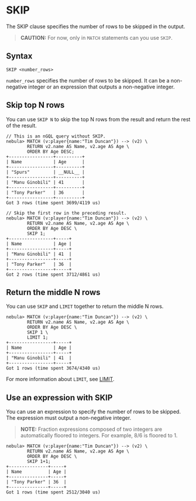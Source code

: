 # SKIP

The SKIP clause specifies the number of rows to be skipped in the output.

> **CAUTION:** For now, only in `MATCH` statements can you use `SKIP`.

## Syntax

```ngql
SKIP <number_rows>
```

`number_rows` specifies the number of rows to be skipped. It can be a non-negative integer or an expression that outputs a non-negative integer.

## Skip top N rows

You can use `SKIP N` to skip the top N rows from the result and return the rest of the result.

```ngql
// This is an nGQL query without SKIP.
nebula> MATCH (v:player{name:"Tim Duncan"}) --> (v2) \
        RETURN v2.name AS Name, v2.age AS Age \
        ORDER BY Age DESC;
+-----------------+----------+
| Name            | Age      |
+-----------------+----------+
| "Spurs"         | __NULL__ |
+-----------------+----------+
| "Manu Ginobili" | 41       |
+-----------------+----------+
| "Tony Parker"   | 36       |
+-----------------+----------+
Got 3 rows (time spent 3699/4119 us)

// Skip the first row in the preceding result.
nebula> MATCH (v:player{name:"Tim Duncan"}) --> (v2) \
        RETURN v2.name AS Name, v2.age AS Age \
        ORDER BY Age DESC \
        SKIP 1;
+-----------------+-----+
| Name            | Age |
+-----------------+-----+
| "Manu Ginobili" | 41  |
+-----------------+-----+
| "Tony Parker"   | 36  |
+-----------------+-----+
Got 2 rows (time spent 3712/4861 us)
```

## Return the middle N rows

You can use `SKIP` and `LIMIT` together to return the middle N rows.

```ngql
nebula> MATCH (v:player{name:"Tim Duncan"}) --> (v2) \
        RETURN v2.name AS Name, v2.age AS Age \
        ORDER BY Age DESC \
        SKIP 1 \
        LIMIT 1;
+-----------------+-----+
| Name            | Age |
+-----------------+-----+
| "Manu Ginobili" | 41  |
+-----------------+-----+
Got 1 rows (time spent 3674/4340 us)
```

For more information about `LIMIT`, see [LIMIT](limit.md).

## Use an expression with SKIP

You can use an expression to specify the number of rows to be skipped. The expression must output a non-negative integer.

> **NOTE:** Fraction expressions composed of two integers are automatically floored to integers. For example, 8/6 is floored to 1.

```ngql
nebula> MATCH (v:player{name:"Tim Duncan"}) --> (v2) \
        RETURN v2.name AS Name, v2.age AS Age \
        ORDER BY Age DESC \
        SKIP 1+1;
+---------------+-----+
| Name          | Age |
+---------------+-----+
| "Tony Parker" | 36  |
+---------------+-----+
Got 1 rows (time spent 2512/3040 us)
```
